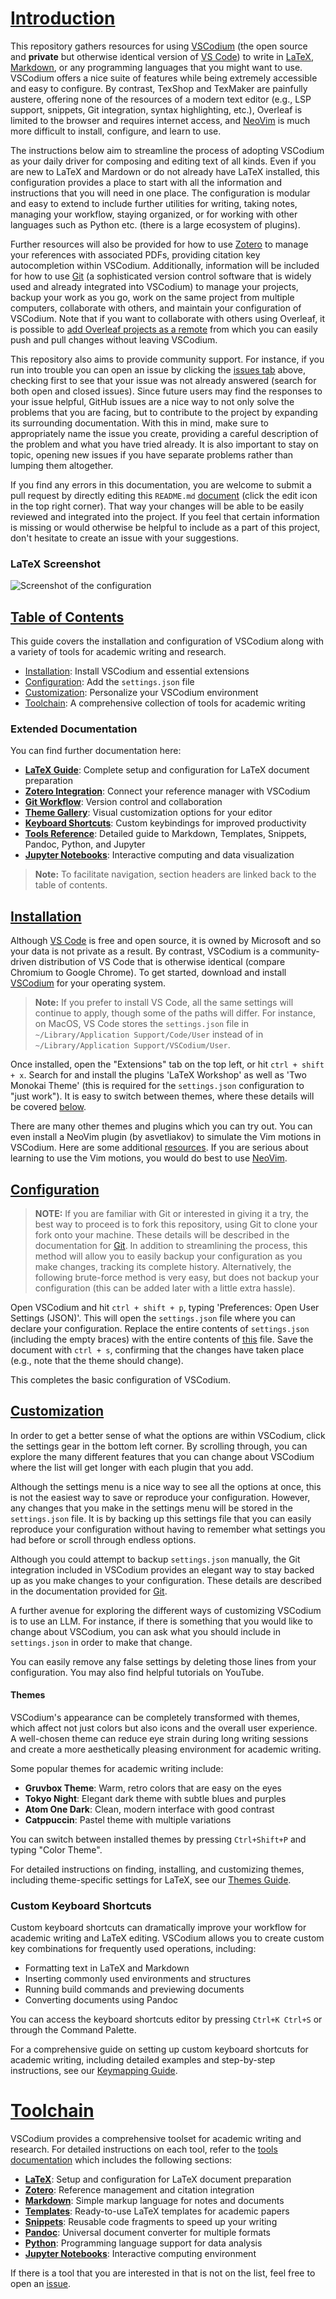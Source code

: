 # [Introduction](#Table-of-Contents)

This repository gathers resources for using [VSCodium](https://vscodium.com/) (the open source and **private** but otherwise identical version of [VS Code](https://code.visualstudio.com/)) to write in [LaTeX](https://www.latex-project.org/), [Markdown](https://www.markdownguide.org/), or any programming languages that you might want to use.
VSCodium offers a nice suite of features while being extremely accessible and easy to configure.
By contrast, TexShop and TexMaker are painfully austere, offering none of the resources of a modern text editor (e.g., LSP support, snippets, Git integration, syntax highlighting, etc.), Overleaf is limited to the browser and requires internet access, and [NeoVim](https://github.com/benbrastmckie/.config) is much more difficult to install, configure, and learn to use.

The instructions below aim to streamline the process of adopting VSCodium as your daily driver for composing and editing text of all kinds.
Even if you are new to LaTeX and Mardown or do not already have LaTeX installed, this configuration provides a place to start with all the information and instructions that you will need in one place.
The configuration is modular and easy to extend to include further utilities for writing, taking notes, managing your workflow, staying organized, or for working with other languages such as Python etc. (there is a large ecosystem of plugins).

Further resources will also be provided for how to use [Zotero](https://www.zotero.org/) to manage your references with associated PDFs, providing citation key autocompletion within VSCodium.
Additionally, information will be included for how to use [Git](https://git-scm.com/) (a sophisticated version control software that is widely used and already integrated into VSCodium) to manage your projects, backup your work as you go, work on the same project from multiple computers, collaborate with others, and maintain your configuration of VSCodium.
Note that if you want to collaborate with others using Overleaf, it is possible to [add Overleaf projects as a remote](https://www.overleaf.com/learn/how-to/Git_integration#Synchronizing_with_another_remote) from which you can easily push and pull changes without leaving VSCodium.

This repository also aims to provide community support.
For instance, if you run into trouble you can open an issue by clicking the [issues tab](https://github.com/benbrastmckie/VSCodium/issues) above, checking first to see that your issue was not already answered (search for both open and closed issues).
Since future users may find the responses to your issue helpful, GitHub issues are a nice way to not only solve the problems that you are facing, but to contribute to the project by expanding its surrounding documentation.
With this in mind, make sure to appropriately name the issue you create, providing a careful description of the problem and what you have tried already.
It is also important to stay on topic, opening new issues if you have separate problems rather than lumping them altogether.

If you find any errors in this documentation, you are welcome to submit a pull request by directly editing this `README.md` [document](https://github.com/benbrastmckie/VSCodium/blob/master/README.md) (click the edit icon in the top right corner).
That way your changes will be able to be easily reviewed and integrated into the project.
If you feel that certain information is missing or would otherwise be helpful to include as a part of this project, don't hesitate to create an issue with your suggestions.

### LaTeX Screenshot

![Screenshot of the configuration](images/latex.png)

## [Table of Contents](#Introduction)

This guide covers the installation and configuration of VSCodium along with a variety of tools for academic writing and research.

- [Installation](#Installation): Install VSCodium and essential extensions
- [Configuration](#Configuration): Add the `settings.json` file
- [Customization](#Customization): Personalize your VSCodium environment
- [Toolchain](#Toolchain): A comprehensive collection of tools for academic writing

### Extended Documentation

You can find further documentation here:

- **[LaTeX Guide](docs/latex.md)**: Complete setup and configuration for LaTeX document preparation
- **[Zotero Integration](docs/zotero.md)**: Connect your reference manager with VSCodium
- **[Git Workflow](docs/git.md)**: Version control and collaboration
- **[Theme Gallery](docs/themes.md)**: Visual customization options for your editor
- **[Keyboard Shortcuts](docs/keymaps.md)**: Custom keybindings for improved productivity
- **[Tools Reference](docs/tools.md)**: Detailed guide to Markdown, Templates, Snippets, Pandoc, Python, and Jupyter
- **[Jupyter Notebooks](docs/jupyter.md)**: Interactive computing and data visualization

> **Note:** To facilitate navigation, section headers are linked back to the table of contents.

## [Installation](#Table-of-Contents)

Although [VS Code](https://code.visualstudio.com/) is free and open source, it is owned by Microsoft and so your data is not private as a result.
By contrast, VSCodium is a community-driven distribution of VS Code that is otherwise identical (compare Chromium to Google Chrome).
To get started, download and install [VSCodium](https://vscodium.com/) for your operating system.

> **Note:** If you prefer to install VS Code, all the same settings will continue to apply, though some of the paths will differ.
> For instance, on MacOS, VS Code stores the `settings.json` file in `~/Library/Application Support/Code/User` instead of in `~/Library/Application Support/VSCodium/User`.

Once installed, open the "Extensions" tab on the top left, or hit `ctrl + shift + x`.
Search for and install the plugins 'LaTeX Workshop' as well as 'Two Monokai Theme' (this is required for the `settings.json` configuration to "just work").
It is easy to switch between themes, where these details will be covered [below](#Customization).

There are many other themes and plugins which you can try out.
You can even install a NeoVim plugin (by asvetliakov) to simulate the Vim motions in VSCodium.
Here are some additional [resources](https://github.com/benbrastmckie/.config/blob/master/CheatSheet.md#Learning-Vim).
If you are serious about learning to use the Vim motions, you would do best to use [NeoVim](https://github.com/benbrastmckie/.config).

## [Configuration](#Table-of-Contents)

> **NOTE:** If you are familiar with Git or interested in giving it a try, the best way to proceed is to fork this repository, using Git to clone your fork onto your machine.
> These details will be described in the documentation for [Git](https://github.com/benbrastmckie/VSCodium/blob/master/docs/git.md).
> In addition to streamlining the process, this method will allow you to easily backup your configuration as you make changes, tracking its complete history.
> Alternatively, the following brute-force method is very easy, but does not backup your configuration (this can be added later with a little extra hassle).

Open VSCodium and hit `ctrl + shift + p`, typing 'Preferences: Open User Settings (JSON)'.
This will open the `settings.json` file where you can declare your configuration.
Replace the entire contents of `settings.json` (including the empty braces) with the entire contents of [this](https://github.com/benbrastmckie/VSCodium/blob/master/settings.json) file.
Save the document with `ctrl + s`, confirming that the changes have taken place (e.g., note that the theme should change).

This completes the basic configuration of VSCodium.

## [Customization](#Table-of-Contents)

In order to get a better sense of what the options are within VSCodium, click the settings gear in the bottom left corner.
By scrolling through, you can explore the many different features that you can change about VSCodium where the list will get longer with each plugin that you add.

Although the settings menu is a nice way to see all the options at once, this is not the easiest way to save or reproduce your configuration.
However, any changes that you make in the settings menu will be stored in the `settings.json` file.
It is by backing up this settings file that you can easily reproduce your configuration without having to remember what settings you had before or scroll through endless options.

Although you could attempt to backup `settings.json` manually, the Git integration included in VSCodium provides an elegant way to stay backed up as you make changes to your configuration.
These details are described in the documentation provided for [Git](https://github.com/benbrastmckie/VSCodium/blob/master/docs/git.md).

A further avenue for exploring the different ways of customizing VSCodium is to use an LLM.
For instance, if there is something that you would like to change about VSCodium, you can ask what you should include in `settings.json` in order to make that change.

You can easily remove any false settings by deleting those lines from your configuration.
You may also find helpful tutorials on YouTube.

#### Themes

VSCodium's appearance can be completely transformed with themes, which affect not just colors but also icons and the overall user experience. A well-chosen theme can reduce eye strain during long writing sessions and create a more aesthetically pleasing environment for academic writing.

Some popular themes for academic writing include:

- **Gruvbox Theme**: Warm, retro colors that are easy on the eyes
- **Tokyo Night**: Elegant dark theme with subtle blues and purples
- **Atom One Dark**: Clean, modern interface with good contrast
- **Catppuccin**: Pastel theme with multiple variations

You can switch between installed themes by pressing `Ctrl+Shift+P` and typing "Color Theme".

For detailed instructions on finding, installing, and customizing themes, including theme-specific settings for LaTeX, see our [Themes Guide](docs/themes.md).

### Custom Keyboard Shortcuts

Custom keyboard shortcuts can dramatically improve your workflow for academic writing and LaTeX editing. VSCodium allows you to create custom key combinations for frequently used operations, including:

- Formatting text in LaTeX and Markdown
- Inserting commonly used environments and structures
- Running build commands and previewing documents
- Converting documents using Pandoc

You can access the keyboard shortcuts editor by pressing `Ctrl+K Ctrl+S` or through the Command Palette.

For a comprehensive guide on setting up custom keyboard shortcuts for academic writing, including detailed examples and step-by-step instructions, see our [Keymapping Guide](docs/keymaps.md).

# [Toolchain](#Table-of-Contents)

VSCodium provides a comprehensive toolset for academic writing and research.
For detailed instructions on each tool, refer to the [tools documentation](docs/tools.md) which includes the following sections:

- **[LaTeX](docs/latex.md)**: Setup and configuration for LaTeX document preparation
- **[Zotero](docs/zotero.md)**: Reference management and citation integration
- **[Markdown](docs/tools.md#markdown)**: Simple markup language for notes and documents
- **[Templates](docs/tools.md#templates)**: Ready-to-use LaTeX templates for academic papers
- **[Snippets](docs/tools.md#snippets)**: Reusable code fragments to speed up your writing
- **[Pandoc](docs/tools.md#pandoc)**: Universal document converter for multiple formats
- **[Python](docs/tools.md#python)**: Programming language support for data analysis
- **[Jupyter Notebooks](docs/tools.md#jupyter-notebooks)**: Interactive computing environment

If there is a tool that you are interested in that is not on the list, feel free to open an [issue](https://github.com/benbrastmckie/VSCodium/issues).
